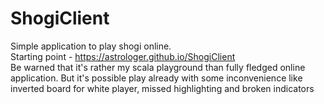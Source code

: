 # ShogiClient
Simple application to play shogi online.<br/>
Starting point - https://astrologer.github.io/ShogiClient <br/>
Be warned that it's rather my scala playground than fully fledged online application. But it's possible play already with some inconvenience like inverted board for white player, missed highlighting and broken indicators
